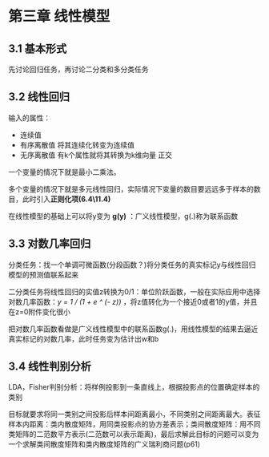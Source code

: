 # 第三章 线性模型

## 3.1 基本形式

先讨论回归任务，再讨论二分类和多分类任务


## 3.2 线性回归

输入的属性： 
* 连续值
* 有序离散值 将其连续化转变为连续值
* 无序离散值 有k个属性就将其转换为k维向量  正交

一个变量的情况下就是最小二乘法。

多个变量的情况下就是多元线性回归，实际情况下变量的数目要远远多于样本的数目，此时引入**正则化项(6.4\11.4)**

在线性模型的基础上可以将y变为 **g(y)** ：广义线性模型，g(.)称为联系函数

## 3.3 对数几率回归

分类任务：找一个单调可微函数(分段函数？)将分类任务的真实标记y与线性回归模型的预测值联系起来

二分类任务将线性回归的实值z转换为0/1：单位阶跃函数，一般在实际应用中选择对数几率函数：*y = 1 / (1 + e ^ (- z))* ，将z值转化为一个接近0或者1的y值，并且在z=0附件变化很小

把对数几率函数看做是广义线性模型中的联系函数g(.)，用线性模型的结果去逼近真实标记的对数几率，此时任务变为估计出w和b

## 3.4 线性判别分析

LDA，Fisher判别分析：将样例投影到一条直线上，根据投影点的位置确定样本的类别

目标就要求将同一类别之间投影后样本间距离最小，不同类别之间距离最大。表征样本内距离：类内散度矩阵，用同类投影点的协方差表示；类间散度矩阵：用不同类矩阵的二范数平方表示(二范数可以表示距离)，最后求解此目标的问题可以变为一个求解类间散度矩阵和类内散度矩阵的广义瑞利商问题(p61)




